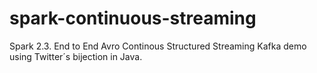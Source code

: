 # spark-continuous-streaming
Spark 2.3. End to End Avro Continous Structured Streaming Kafka demo using Twitter´s bijection in Java. 
